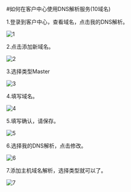 <!-- --- tag: faq domain -->
<!-- --- title: 如何在客户中心使用DNS解析服务(10域名) -->
#如何在客户中心使用DNS解析服务(10域名)

1.登录到客户中心，查看域名，点击我的DNS解析。
  
![1](http://i1.minus.com/iFbGL3XKWoJW5.png)

2.点击添加新域名。

![2](http://i3.minus.com/ibvPs0e671Qec5.png)

3.选择类型Master

![3](http://i5.minus.com/ib1TDhqIFdWtRE.png)

4.填写域名。

![4](http://i6.minus.com/ibjUddiZV0XAmY.png)

5.填写确认，请保存。

![5](http://i4.minus.com/iblHaPqA5pxQHw.png)

6.选择我的DNS解析，点击修改。

![6](http://i2.minus.com/iwRwJ9VvF2z8W.png)

7.添加主机域名解析，选择类型就可以了。

![7](http://i2.minus.com/i5OesBPRhGNiA.png)
